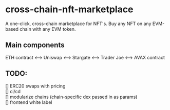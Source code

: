 # cross-chain-nft-marketplace
A one-click, cross-chain marketplace for NFT's. Buy any NFT on any EVM-based chain with any EVM token.


## Main components

ETH contract <--> Uniswap <--> Stargate <--> Trader Joe <--> AVAX contract

## TODO:
[] ERC20 swaps with pricing   
[] ci/cd   
[] modularize chains (chain-specific dex passed in as params)   
[] frontend white label